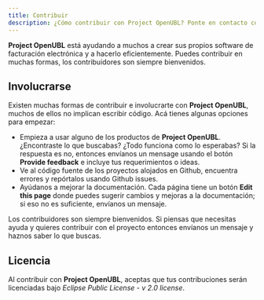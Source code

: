 ```yaml
---
title: Contribuir
description: ¿Cómo contribuir con Project OpenUBL? Ponte en contacto con nosotros.
---
```


**Project OpenUBL** está ayudando a muchos a crear sus propios software de facturación electrónica y a hacerlo eficientemente. Puedes contribuir en muchas formas, los contribuidores son siempre bienvenidos.

## Involucrarse

Existen muchas formas de contribuir e involucrarte con **Project OpenUBL**, muchos de ellos no implican escribir código. Acá tienes algunas opciones para empezar:

- Empieza a usar alguno de los productos de **Project OpenUBL**. ¿Encontraste lo que buscabas? ¿Todo funciona como lo esperabas? Si la respuesta es no, entonces envíanos un mensage usando el botón **Provide feedback** e incluye tus requerimientos o ideas.
- Ve al código fuente de los proyectos alojados en Github, encuentra errores y repórtalos usando Github issues.
- Ayúdanos a mejorar la documentación. Cada página tiene un botón **Edit this page** donde puedes sugerir cambios y mejoras a la documentación; si eso no es suficiente, envíanos un mensaje.

Los contribuidores son siempre bienvenidos. Si piensas que necesitas ayuda y quieres contribuir con el proyecto entonces envíanos un mensaje y haznos saber lo que buscas.

## Licencia

Al contribuir con **Project OpenUBL**, aceptas que tus contribuciones serán licenciadas bajo _Eclipse Public License - v 2.0 license_.
